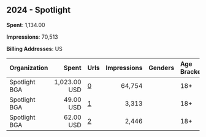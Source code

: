 ## 2024 - Spotlight 
**Spent**: 1,134.00

**Impressions**: 70,513

**Billing Addresses**: US

|Organization|Spent|Urls|Impressions|Genders|Age Brackets|Country Codes|
|:---|---:|:---|---:|:---|:---|:---|
|Spotlight BGA|1,023.00 USD|[0](https://www.snap.com/political-ads/asset/aa404d6bf78cb936708e762a1b631ecbb289425cbfe959631e87df4a54190a28?mediaType=mp4)|64,754||18+|united states|
|Spotlight BGA|49.00 USD|[1](https://www.snap.com/political-ads/asset/aa404d6bf78cb936708e762a1b631ecbb289425cbfe959631e87df4a54190a28?mediaType=mp4)|3,313||18+|united states|
|Spotlight BGA|62.00 USD|[2](https://www.snap.com/political-ads/asset/aa404d6bf78cb936708e762a1b631ecbb289425cbfe959631e87df4a54190a28?mediaType=mp4)|2,446||18+|united states|
